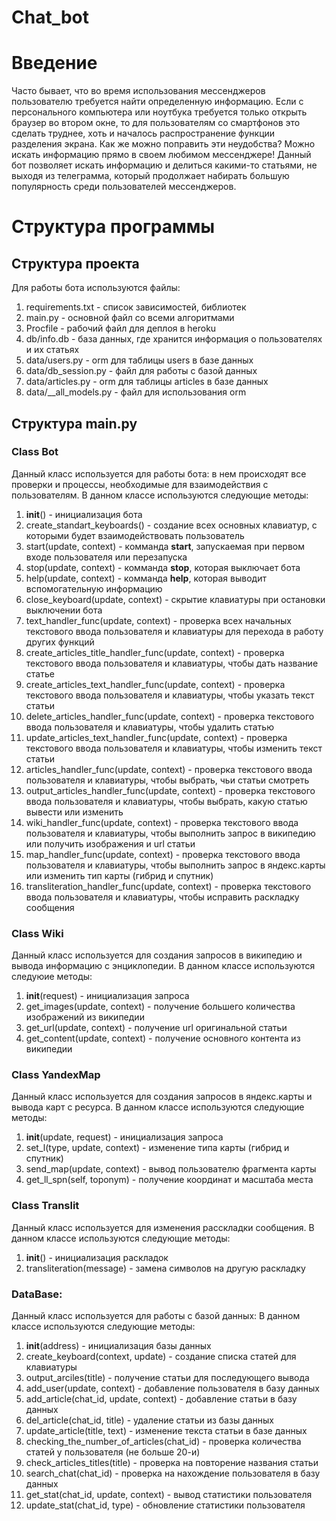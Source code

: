 # Chat_bot

# Введение
Часто бывает, что во время использования мессенджеров пользователю требуется найти определенную информацию. Если с персонального компьютера или ноутбука требуется только открыть браузер во втором окне,
то для пользователям со смартфонов это сделать труднее, хоть и началось распространение функции разделения экрана. Как же можно поправить эти неудобства? Можно искать информацию прямо в своем любимом мессенджере!
Данный бот позволяет искать информацию и делиться какими-то статьями, не выходя из телеграмма, который продолжает набирать большую популярность среди пользователей мессенджеров.

# Структура программы
## Структура проекта
Для работы бота используются файлы:
1. requirements.txt - список зависимостей, библиотек
2. main.py - основной файл со всеми алгоритмами
3. Procfile - рабочий файл для деплоя в heroku
4. db/info.db - база данных, где хранится информация о пользователях и их статьях
5. data/users.py - orm для таблицы users в базе данных
6. data/db_session.py - файл для работы с базой данных
7. data/articles.py - orm для таблицы articles в базе данных
8. data/\__all_models.py - файл для использования orm

## Структура main.py
### Class Bot
Данный класс используется для работы бота: в нем происходят все проверки и процессы, необходимые для взаимодействия с пользователям.
В данном классе используются следующие методы:
1. __init__() - инициализация бота
2. create_standart_keyboards() - создание всех основных клавиатур, с которыми будет взаимодействовать пользователь
3. start(update, context) - комманда **start**, запускаемая при первом входе пользователя или перезапуска
4. stop(update, context) - комманда **stop**, которая выключает бота
5. help(update, context) - комманда **help**, которая выводит вспомогательную информацию
6. close_keyboard(update, context) - скрытие клавиатуры при остановки выключении бота
7. text_handler_func(update, context) - проверка всех начальных текстового ввода пользователя и клавиатуры для перехода в работу других функций
8. create_articles_title_handler_func(update, context) - проверка текстового ввода пользователя и клавиатуры, чтобы дать название статье
9. create_articles_text_handler_func(update, context) - проверка текстового ввода пользователя и клавиатуры, чтобы указать текст статьи
10. delete_articles_handler_func(update, context) - проверка текстового ввода пользователя и клавиатуры, чтобы удалить статью
11. update_articles_text_handler_func(update, context) - проверка текстового ввода пользователя и клавиатуры, чтобы изменить текст статьи
12. articles_handler_func(update, context) - проверка текстового ввода пользователя и клавиатуры, чтобы выбрать, чьи статьи смотреть
13. output_articles_handler_func(update, context) - проверка текстового ввода пользователя и клавиатуры, чтобы выбрать, какую статью вывести или изменить
14. wiki_handler_func(update, context) - проверка текстового ввода пользователя и клавиатуры, чтобы выполнить запрос в википедию или получить изображения и url статьи
15. map_handler_func(update, context) - проверка текстового ввода пользователя и клавиатуры, чтобы выполнить запрос в яндекс.карты или изменить тип карты (гибрид и спутник)
16. transliteration_handler_func(update, context) - проверка текстового ввода пользователя и клавиатуры, чтобы исправить раскладку сообщения

### Class Wiki
Данный класс используется для создания запросов в википедию и вывода информацию с энциклопедии.
В данном классе используются следуюие методы:
1. __init__(request) - инициализация запроса
2. get_images(update, context) - получение большего количества изображений из википедии
3. get_url(update, context) - получение url оригинальной статьи
4. get_content(update, context) - получение основного контента из википедии

### Class YandexMap
Данный класс используется для создания запросов в яндекс.карты и вывода карт с ресурса.
В данном классе используются следующие методы:
1. __init__(update, request) - инициализация запроса
2. set_l(type, update, context) - изменение типа карты (гибрид и спутник)
3. send_map(update, context) - вывод пользователю фрагмента карты
4. get_ll_spn(self, toponym) - получение координат и масштаба места


### Class Translit
Данный класс используется для изменения расскладки сообщения.
В данном классе используются следующие методы:
1. __init__() - инициализация раскладок
2. transliteration(message) - замена символов на другую раскладку


### DataBase:
Данный класс используется для работы с базой данных:
В данном классе используются следующие методы:
1. __init__(address) - инициализация базы данных
2. create_keyboard(context, update) - создание списка статей для клавиатуры
3. output_arciles(title) - получение статьи для последующего вывода
4. add_user(update, context) - добавление пользователя в базу данных
5. add_article(chat_id, update, context) - добавление статьи в базу данных
6. del_article(chat_id, title) - удаление статьи из базы данных
7. update_article(title, text) - изменение текста статьи в базе данных
8. checking_the_number_of_articles(chat_id) - проверка количества статей у пользователя (не больше 20-и)
9. check_articles_titles(title) - проверка на повторение названия статьи
10. search_chat(chat_id) - проверка на нахождение пользователя в базу данных
11. get_stat(chat_id, update, context) - вывод статистики пользователя
12. update_stat(chat_id, type) - обновление статистики пользователя
